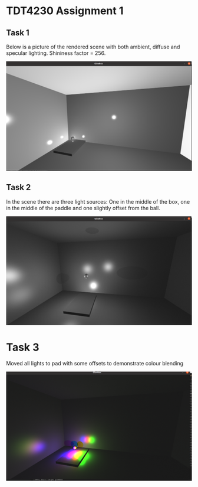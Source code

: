 # TDT4230 Assignment 1

## Task 1
Below is a picture of the rendered scene with both ambient, diffuse and specular lighting. Shininess factor = 256.

![Task 1](./Task1.png)

## Task 2
In the scene there are three light sources: One in the middle of the box, one in the middle of the paddle and one slightly offset from the ball.

![Task 2](./Task2.png)

# Task 3
Moved all lights to pad with some offsets to demonstrate colour blending

![Task 3](./Task3.png)